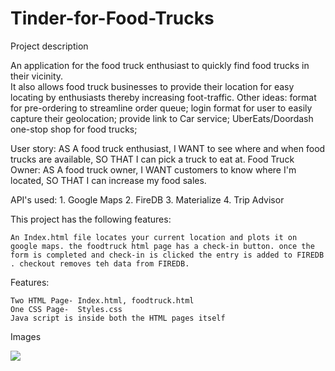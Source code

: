 # Tinder-for-Food-Trucks

Project description  

An application for the food truck enthusiast to quickly find food trucks in their vicinity.  
It also allows food truck businesses to provide their location for easy locating by enthusiasts thereby increasing foot-traffic.
Other ideas:  format for pre-ordering to streamline order queue; login format for user to easily capture their geolocation; provide link to Car service; UberEats/Doordash
one-stop shop for food trucks; 

User story:
    AS A food truck enthusiast, 
    I WANT to see where and when food trucks are available,
    SO THAT I can pick a truck to eat at.
Food Truck Owner:
    AS A food truck owner,
    I WANT customers to know where I'm located,
    SO THAT I can increase my food sales.
    

API's used:
    1. Google Maps
    2. FireDB 
    3. Materialize
    4. Trip Advisor
    

This project has the following features:

    An Index.html file locates your current location and plots it on google maps. the foodtruck html page has a check-in button. once the form is completed and check-in is clicked the entry is added to FIREDB . checkout removes teh data from FIREDB. 


Features:

    Two HTML Page- Index.html, foodtruck.html    
    One CSS Page-  Styles.css
    Java script is inside both the HTML pages itself
    
    
Images 

<img src= "Assets/.JPG">  
